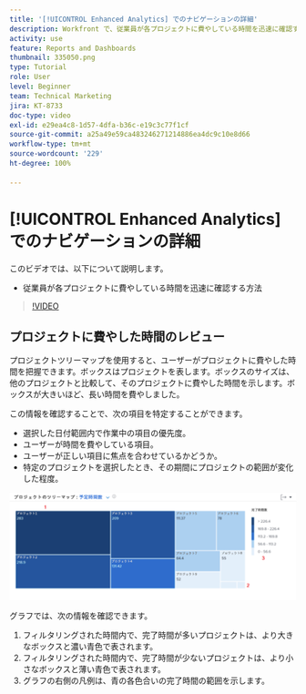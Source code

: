 ```yaml
---
title: '[!UICONTROL Enhanced Analytics] でのナビゲーションの詳細'
description: Workfront で、従業員が各プロジェクトに費やしている時間を迅速に確認する方法を説明します。
activity: use
feature: Reports and Dashboards
thumbnail: 335050.png
type: Tutorial
role: User
level: Beginner
team: Technical Marketing
jira: KT-8733
doc-type: video
exl-id: e29ea4c8-1d57-4dfa-b36c-e19c3c77f1cf
source-git-commit: a25a49e59ca483246271214886ea4dc9c10e8d66
workflow-type: tm+mt
source-wordcount: '229'
ht-degree: 100%

---
```


# [!UICONTROL Enhanced Analytics] でのナビゲーションの詳細

このビデオでは、以下について説明します。

* 従業員が各プロジェクトに費やしている時間を迅速に確認する方法

>[!VIDEO](https://video.tv.adobe.com/v/335050/?quality=12&learn=on)

## プロジェクトに費やした時間のレビュー

プロジェクトツリーマップを使用すると、ユーザーがプロジェクトに費やした時間を把握できます。ボックスはプロジェクトを表します。ボックスのサイズは、他のプロジェクトと比較して、そのプロジェクトに費やした時間を示します。ボックスが大きいほど、長い時間を費やしました。

この情報を確認することで、次の項目を特定することができます。

* 選択した日付範囲内で作業中の項目の優先度。
* ユーザーが時間を費やしている項目。
* ユーザーが正しい項目に焦点を合わせているかどうか。
* 特定のプロジェクトを選択したとき、その期間にプロジェクトの範囲が変化した程度。

![プロジェクトツリーマップを示している画像。下の箇条書きで説明されているエリアに番号が付けられている](assets/section-2-7.png)

グラフでは、次の情報を確認できます。

1. フィルタリングされた時間内で、完了時間が多いプロジェクトは、より大きなボックスと濃い青色で表されます。
1. フィルタリングされた時間内で、完了時間が少ないプロジェクトは、より小さなボックスと薄い青色で表されます。
1. グラフの右側の凡例は、青の各色合いの完了時間の範囲を示します。
